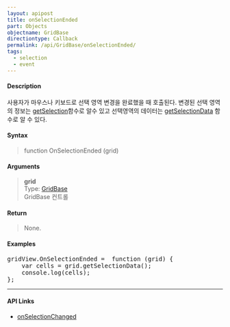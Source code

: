 ```yaml
---
layout: apipost
title: onSelectionEnded
part: Objects
objectname: GridBase
directiontype: Callback
permalink: /api/GridBase/onSelectionEnded/
tags:
  - selection
  - event
---
```



#### Description

 사용자가 마우스나 키보드로 선택 영역 변경을 완료했을 때 호출된다. 변경된 선택 영역의 정보는 [getSelection](/api/GridBase/getSelection/)함수로 알수 있고 선택영역의 데이터는 
 [getSelectionData](/api/GridBase/getSelectionData/) 함수로 알 수 있다.  

#### Syntax

> function OnSelectionEnded (grid)  

#### Arguments

> **grid**  
> Type: [GridBase](/api/GridBase/)  
> GridBase 컨트롤  

#### Return

> None.  

#### Examples 

<pre class="prettyprint">
gridView.OnSelectionEnded =  function (grid) {
    var cells = grid.getSelectionData();
    console.log(cells);  
};
</pre>

---

#### API Links

* [onSelectionChanged](/api/GridBase/onSelectionChanged)